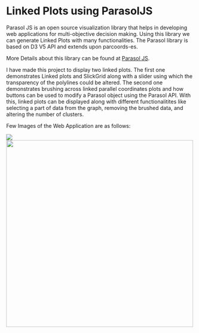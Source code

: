 # Linked Plots using ParasolJS

Parasol JS is an open source visualization library that helps in developing web applications for multi-objective decision making. Using this library we can generate Linked Plots with many functionalities. The Parasol library is based on D3 V5 API and extends upon parcoords-es.

More Details about this library can be found at [Parasol JS](https://github.com/ParasolJS/parasol-es).

I have made this project to display two linked plots. The first one demonstrates Linked plots and SlickGrid along with a slider using which the transparency of the polylines could be altered. The second one demonstrates brushing across linked parallel coordinates plots and how buttons can be used to modify a Parasol object using the Parasol API. With this, linked plots can be displayed along with different functionalitites like selecting a part of data from the graph, removing the brushed data, and altering the number of clusters.

Few Images of the Web Application are as follows:

<img src="https://github.com/deepkchoudhary/linked-plots-using-parasolJS/blob/main/Linked%20Plots%20-%201.png">

<img src="https://github.com/deepkchoudhary/linked-plots-using-parasolJS/blob/main/Linked%20Plots%20-%202.png" width="500">
